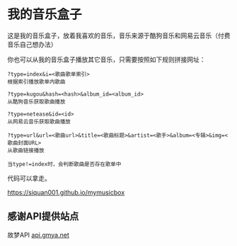 # 我的音乐盒子

这是我的音乐盒子，放着我喜欢的音乐，音乐来源于酷狗音乐和网易云音乐（付费音乐自己想办法）

你也可以从我的音乐盒子播放其它音乐，只需要按照如下规则拼接网址：
```
?type=index&i=<歌曲歌单索引> 
根据索引播放歌单内歌曲

?type=kugou&hash=<hash>&album_id=<album_id> 
从酷狗音乐获取歌曲播放

?type=netease&id=<id> 
从网易云音乐获取歌曲播放

?type=url&url=<歌曲url>&title=<歌曲标题>&artist=<歌手>&album=<专辑>&img=<歌曲封面URL>
从歌曲链接播放

当type!=index时，会判断歌曲是否存在歌单中
```

代码可以拿走。

<https://siquan001.github.io/mymusicbox>

## 感谢API提供站点

故梦API [api.gmya.net](https://api.gmya.net)